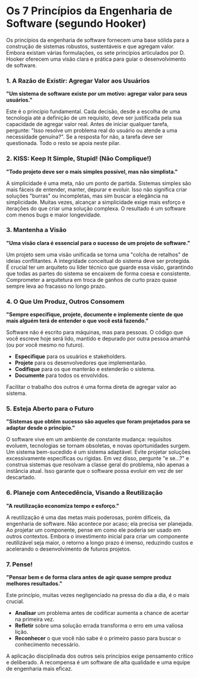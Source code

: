 # Os 7 Princípios da Engenharia de Software (segundo Hooker)

Os princípios da engenharia de software fornecem uma base sólida para a construção de sistemas robustos, sustentáveis e que agregam valor. Embora existam várias formulações, os sete princípios articulados por D. Hooker oferecem uma visão clara e prática para guiar o desenvolvimento de software.

### 1. A Razão de Existir: Agregar Valor aos Usuários

**"Um sistema de software existe por um motivo: agregar valor para seus usuários."**

Este é o princípio fundamental. Cada decisão, desde a escolha de uma tecnologia até a definição de um requisito, deve ser justificada pela sua capacidade de agregar valor real. Antes de iniciar qualquer tarefa, pergunte: "Isso resolve um problema real do usuário ou atende a uma necessidade genuína?". Se a resposta for não, a tarefa deve ser questionada. Todo o resto se apoia neste pilar.

### 2. KISS: Keep It Simple, Stupid! (Não Complique!)

**"Todo projeto deve ser o mais simples possível, mas não simplista."**

A simplicidade é uma meta, não um ponto de partida. Sistemas simples são mais fáceis de entender, manter, depurar e evoluir. Isso não significa criar soluções "burras" ou incompletas, mas sim buscar a elegância na simplicidade. Muitas vezes, alcançar a simplicidade exige mais esforço e iterações do que criar uma solução complexa. O resultado é um software com menos bugs e maior longevidade.

### 3. Mantenha a Visão

**"Uma visão clara é essencial para o sucesso de um projeto de software."**

Um projeto sem uma visão unificada se torna uma "colcha de retalhos" de ideias conflitantes. A integridade conceitual do sistema deve ser protegida. É crucial ter um arquiteto ou líder técnico que guarde essa visão, garantindo que todas as partes do sistema se encaixem de forma coesa e consistente. Comprometer a arquitetura em troca de ganhos de curto prazo quase sempre leva ao fracasso no longo prazo.

### 4. O Que Um Produz, Outros Consomem

**"Sempre especifique, projete, documente e implemente ciente de que mais alguém terá de entender o que você está fazendo."**

Software não é escrito para máquinas, mas para pessoas. O código que você escreve hoje será lido, mantido e depurado por outra pessoa amanhã (ou por você mesmo no futuro).
- **Especifique** para os usuários e stakeholders.
- **Projete** para os desenvolvedores que implementarão.
- **Codifique** para os que manterão e estenderão o sistema.
- **Documente** para todos os envolvidos.

Facilitar o trabalho dos outros é uma forma direta de agregar valor ao sistema.

### 5. Esteja Aberto para o Futuro

**"Sistemas que obtêm sucesso são aqueles que foram projetados para se adaptar desde o princípio."**

O software vive em um ambiente de constante mudança: requisitos evoluem, tecnologias se tornam obsoletas, e novas oportunidades surgem. Um sistema bem-sucedido é um sistema adaptável. Evite projetar soluções excessivamente específicas ou rígidas. Em vez disso, pergunte "e se...?" e construa sistemas que resolvam a classe geral do problema, não apenas a instância atual. Isso garante que o software possa evoluir em vez de ser descartado.

### 6. Planeje com Antecedência, Visando a Reutilização

**"A reutilização economiza tempo e esforço."**

A reutilização é uma das metas mais poderosas, porém difíceis, da engenharia de software. Não acontece por acaso; ela precisa ser planejada. Ao projetar um componente, pense em como ele poderia ser usado em outros contextos. Embora o investimento inicial para criar um componente reutilizável seja maior, o retorno a longo prazo é imenso, reduzindo custos e acelerando o desenvolvimento de futuros projetos.

### 7. Pense!

**"Pensar bem e de forma clara antes de agir quase sempre produz melhores resultados."**

Este princípio, muitas vezes negligenciado na pressa do dia a dia, é o mais crucial.
- **Analisar** um problema antes de codificar aumenta a chance de acertar na primeira vez.
- **Refletir** sobre uma solução errada transforma o erro em uma valiosa lição.
- **Reconhecer** o que você não sabe é o primeiro passo para buscar o conhecimento necessário.

A aplicação disciplinada dos outros seis princípios exige pensamento crítico e deliberado. A recompensa é um software de alta qualidade e uma equipe de engenharia mais eficaz.
